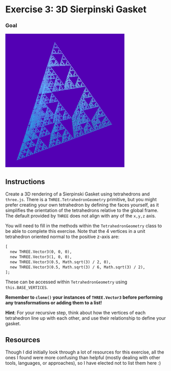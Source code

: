 # Exercise 3: 3D Sierpinski Gasket

### Goal

![3d gasket](/img/3dsierpinski.png)

## Instructions

Create a 3D rendering of a Sierpinski Gasket using tetrahedrons and `three.js`.
There is a `THREE.TetrahedronGeometry` primitive, but you might prefer creating
your own tetrahedron by defining the faces yourself, as it simplifies the
orientation of the tetrahedrons relative to the global frame. The default
provided by `THREE` does not align with any of the `x,y,z` axis.

You will need to fill in the methods within the `TetrahedronGeometry` class to
be able to complete this exercise. Note that the 4 vertices in a unit
tetrahedron oriented normal to the positive z-axis are:

```
[
  new THREE.Vector3(0, 0, 0),
  new THREE.Vector3(1, 0, 0),
  new THREE.Vector3(0.5, Math.sqrt(3) / 2, 0),
  new THREE.Vector3(0.5, Math.sqrt(3) / 6, Math.sqrt(3) / 2),
];
```

These can be accessed within `TetrahedronGeometry` using `this.BASE_VERTICES`.

**Remember to `clone()` your instances of `THREE.Vector3` before performing any
transformations or adding them to a list!**

**Hint**: For your recursive step, think about how the vertices of each
tetrahedron line up with each other, and use their relationship to define your
gasket.

## Resources

Though I did initially look through a lot of resources for this exercise, all
the ones I found were more confusing than helpful (mostly dealing with other
tools, languages, or approaches), so I have elected not to list them here :)
